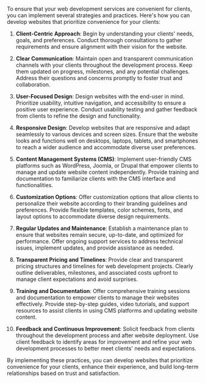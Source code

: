 To ensure that your web development services are convenient for clients, you can implement several strategies and practices. Here's how you can develop websites that prioritize convenience for your clients:

1. **Client-Centric Approach**: Begin by understanding your clients' needs, goals, and preferences. Conduct thorough consultations to gather requirements and ensure alignment with their vision for the website.

2. **Clear Communication**: Maintain open and transparent communication channels with your clients throughout the development process. Keep them updated on progress, milestones, and any potential challenges. Address their questions and concerns promptly to foster trust and collaboration.

3. **User-Focused Design**: Design websites with the end-user in mind. Prioritize usability, intuitive navigation, and accessibility to ensure a positive user experience. Conduct usability testing and gather feedback from clients to refine the design and functionality.

4. **Responsive Design**: Develop websites that are responsive and adapt seamlessly to various devices and screen sizes. Ensure that the website looks and functions well on desktops, laptops, tablets, and smartphones to reach a wider audience and accommodate diverse user preferences.

5. **Content Management Systems (CMS)**: Implement user-friendly CMS platforms such as WordPress, Joomla, or Drupal that empower clients to manage and update website content independently. Provide training and documentation to familiarize clients with the CMS interface and functionalities.

6. **Customization Options**: Offer customization options that allow clients to personalize their website according to their branding guidelines and preferences. Provide flexible templates, color schemes, fonts, and layout options to accommodate diverse design requirements.

7. **Regular Updates and Maintenance**: Establish a maintenance plan to ensure that websites remain secure, up-to-date, and optimized for performance. Offer ongoing support services to address technical issues, implement updates, and provide assistance as needed.

8. **Transparent Pricing and Timelines**: Provide clear and transparent pricing structures and timelines for web development projects. Clearly outline deliverables, milestones, and associated costs upfront to manage client expectations and avoid surprises.

9. **Training and Documentation**: Offer comprehensive training sessions and documentation to empower clients to manage their websites effectively. Provide step-by-step guides, video tutorials, and support resources to assist clients in using CMS platforms and updating website content.

10. **Feedback and Continuous Improvement**: Solicit feedback from clients throughout the development process and after website deployment. Use client feedback to identify areas for improvement and refine your web development processes to better meet clients' needs and expectations.

By implementing these practices, you can develop websites that prioritize convenience for your clients, enhance their experience, and build long-term relationships based on trust and satisfaction.
